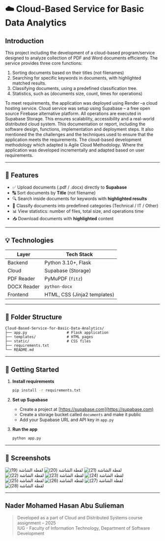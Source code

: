 
# ☁️ Cloud-Based Service for Basic Data Analytics

## Introduction
This project including the development of a cloud-based program/service designed to analyze collection of  PDF and Word documents efficiently. The service provides three core functions: 
1.	Sorting documents based on their titles (not filenames)
2.	Searching for specific keywords in documents, with highlighted matched results.
3.	Classifying documents, using a predefined classification tree.
4.	Statistics, such as (documents size, count, times for operations)

To meet requirements, the application was deployed using Render –a cloud hosting service. Cloud service was setup using Supabase – a free open source Firebase alternative platform. All operations are executed in Supabase Storage. This ensures scalability, accessibility and a real-world distributed cloud system.
This documentation or report, including the software design, functions, implementation and deployment steps. It also mentioned the the challenges and the techniques used to ensure that the application meets the requirements.
The cloud-based development methodology which adapted is Agile Cloud Methodology. Where the application was developed incrementally and adapted based on user requirements.

---

## 🔧 Features

- ✅ Upload documents (.pdf / .docx) directly to **Supabase**
- 🔠 Sort documents by **Title** (not filename)
- 🔍 Search inside documents for keywords with **highlighted results**
- 🧠 Classify documents into predefined categories (Technical / IT / Other)
- 📊 View statistics: number of files, total size, and operations time
- 📥 Download documents with **highlighted** content

---

## 💡 Technologies

| Layer      | Tech Stack                       |
|------------|----------------------------------|
| Backend    | Python 3.10+, Flask              |
| Cloud      | Supabase (Storage)               |
| PDF Reader | PyMuPDF (`fitz`)                 |
| DOCX Reader| `python-docx`                    |
| Frontend   | HTML, CSS (Jinja2 templates)     |

---

## 📁 Folder Structure

```
Cloud-Based-Service-for-Basic-Data-Analytics/
├── app.py                  # Flask application
├── templates/              # HTML pages
├── static/                 # CSS files
├── requirements.txt
└── README.md
```

---

## 🚀 Getting Started

1. **Install requirements**
   ```bash
   pip install -r requirements.txt
   ```

2. **Set up Supabase**
   - Create a project at [https://supabase.com](https://supabase.com)
   - Create a storage bucket called `documents` and make it public
   - Add your Supabase URL and API key in `app.py`

3. **Run the app**
   ```bash
   python app.py
   ```

---

## 📸 Screenshots

![‏‏لقطة الشاشة (19)](https://github.com/user-attachments/assets/a08d32b9-e505-42df-b1bc-e55de12071c2)
![‏‏لقطة الشاشة (20)](https://github.com/user-attachments/assets/8e61b747-ffe3-4981-910a-a87b191a3908)
![‏‏لقطة الشاشة (21)](https://github.com/user-attachments/assets/1a47f403-b72c-4d23-9f36-0dc6733f8f35)
![‏‏لقطة الشاشة (22)](https://github.com/user-attachments/assets/4af05212-0c53-4849-a0c4-bb08fff6b398)
![‏‏لقطة الشاشة (23)](https://github.com/user-attachments/assets/f9616479-c4fc-4002-8572-4aec79fa07fc)
![‏‏لقطة الشاشة (24)](https://github.com/user-attachments/assets/cea787ea-39e1-451d-94d7-4c2008750478)
![‏‏لقطة الشاشة (25)](https://github.com/user-attachments/assets/1349862a-72cb-4f09-995f-b61172f11906)
![‏‏لقطة الشاشة (26)](https://github.com/user-attachments/assets/b9d75f4e-9a92-4505-8cc3-e1c09f9621ae)
![‏‏لقطة الشاشة (27)](https://github.com/user-attachments/assets/3b62dcee-05eb-428f-b7c3-6beff97af892)
![‏‏لقطة الشاشة (28)](https://github.com/user-attachments/assets/aeda0446-99d0-4b09-8732-bf813e186b17)

---
Nader Mohamed Hasan Abu Sulieman
---

> Developed as a part of Cloud and Distributed Systems course assignment – 2025  
> IUG - Faculty of Information Technology, Department of Software Development
